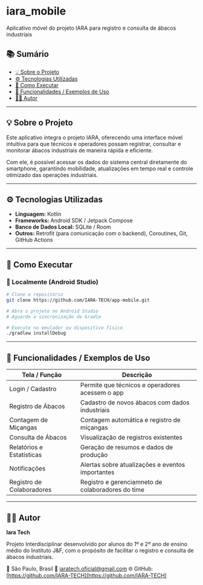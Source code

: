 # iara_mobile

Aplicativo móvel do projeto IARA para registro e consulta de ábacos industriais

## 📚 Sumário

* [💡 Sobre o Projeto](#-sobre-o-projeto)
* [⚙️ Tecnologias Utilizadas](#️-tecnologias-utilizadas)
* [🧩 Como Executar](#-como-executar)
* [🧰 Funcionalidades / Exemplos de Uso](#-funcionalidades--exemplos-de-uso)
* [👩‍💻 Autor](#-autor)

---

## 💡 Sobre o Projeto

Este aplicativo integra o projeto IARA, oferecendo uma interface móvel intuitiva para que técnicos e operadores possam registrar, consultar e monitorar ábacos industriais de maneira rápida e eficiente.

Com ele, é possível acessar os dados do sistema central diretamente do smartphone, garantindo mobilidade, atualizações em tempo real e controle otimizado das operações industriais.

---

## ⚙️ Tecnologias Utilizadas

* **Linguagem:** Kotlin
* **Frameworks:** Android SDK / Jetpack Compose
* **Banco de Dados Local:** SQLite / Room
* **Outros:** Retrofit (para comunicação com o backend), Coroutines, Git, GitHub Actions

---

## 🧩 Como Executar

### 🧱 Localmente (Android Studio)

```bash
# Clone o repositório
git clone https://github.com/IARA-TECH/app-mobile.git

# Abra o projeto no Android Studio
# Aguarde a sincronização do Gradle

# Execute no emulador ou dispositivo físico
./gradlew installDebug
```

---

## 🧰 Funcionalidades / Exemplos de Uso

| Tela / Função             | Descrição                                          |
| ------------------------- | ---------------------------------------------------|
| Login / Cadastro          | Permite que técnicos e operadores acessem o app    |
| Registro de Ábacos        | Cadastro de novos ábacos com dados industriais     |
| Contagem de Miçangas      | Contagem automática e registro de miçangas         |
| Consulta de Ábacos        | Visualização de registros existentes               |
| Relatórios e Estatísticas | Geração de resumos e dados de produção             |
| Notificações              | Alertas sobre atualizações e eventos importantes   |
| Registro de Colaboradores | Registro e gerenciamneto de colaboradores do time  |

---

## 👩‍💻 Autor

**Iara Tech**

Projeto Interdisciplinar desenvolvido por alunos do 1º e 2º ano de ensino médio do Instituto J&F, com o propósito de facilitar o registro e consulta de ábacos industriais.

📍 São Paulo, Brasil
📧 [iaratech.oficial@gmail.com](mailto:iaratech.oficial@gmail.com)
🌐 GitHub: [https://github.com/IARA-TECH](https://github.com/IARA-TECH)


